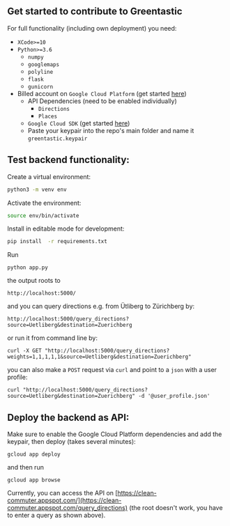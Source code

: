 ## Get started to contribute to Greentastic
For full functionality (including own deployment) you need:
* `XCode>=10`
* `Python>=3.6`
    * `numpy`
    * `googlemaps`
    * `polyline`
    * `flask`
    * `gunicorn`
* Billed account on `Google Cloud Platform` (get started [here](https://cloud.google.com))
    * API Dependencies (need to be enabled individually)
        * `Directions`
        * `Places`
    * `Google Cloud SDK` (get started [here](https://cloud.google.com/appengine/docs/flexible/python/quickstart))
    * Paste your keypair into the repo's main folder and name it `greentastic.keypair`




## Test backend functionality:
Create a virtual environment:

```sh
python3 -m venv env
```

Activate the environment:

```sh
source env/bin/activate
```

Install in editable mode for development:

```sh
pip install  -r requirements.txt
```
Run
```
python app.py
```
the output roots to
```
http://localhost:5000/
```
and you can query directions e.g. from Ütliberg to Zürichberg by:
```
http://localhost:5000/query_directions?source=Uetliberg&destination=Zuerichberg
```
or run it from command line by:

```
curl -X GET "http://localhost:5000/query_directions?weights=1,1,1,1,1&source=Uetliberg&destination=Zuerichberg"
```
you can also make a `POST` request via `curl` and point to a `json` with a user profile:

```
curl "http://localhost:5000/query_directions?source=Uetliberg&destination=Zuerichberg" -d '@user_profile.json'
```

## Deploy the backend as API: 
Make sure to enable the Google Cloud Platform dependencies and add the keypair, then deploy (takes several minutes):
```
gcloud app deploy
```

and then run
```
gcloud app browse
```

Currently, you can access the API on [https://clean-commuter.appspot.com/](https://clean-commuter.appspot.com/query_directions) (the root doesn't work, you have to enter a query as shown above).
